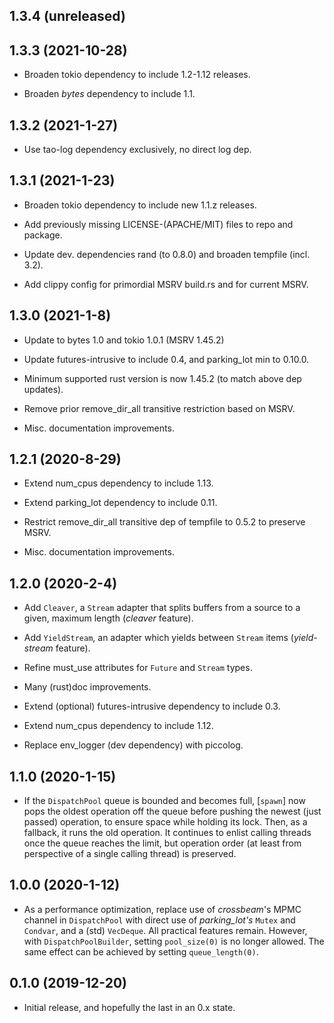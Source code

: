 ## 1.3.4 (unreleased)

## 1.3.3 (2021-10-28)
* Broaden tokio dependency to include 1.2-1.12 releases.

* Broaden _bytes_ dependency to include 1.1.

## 1.3.2 (2021-1-27)
* Use tao-log dependency exclusively, no direct log dep.

## 1.3.1 (2021-1-23)
* Broaden tokio dependency to include new 1.1.z releases.

* Add previously missing LICENSE-(APACHE/MIT) files to repo and package.

* Update dev. dependencies rand (to 0.8.0) and broaden tempfile (incl. 3.2).

* Add clippy config for primordial MSRV build.rs and for current MSRV.

## 1.3.0 (2021-1-8)
* Update to bytes 1.0 and tokio 1.0.1 (MSRV 1.45.2)

* Update futures-intrusive to include 0.4, and parking_lot min to 0.10.0.

* Minimum supported rust version is now 1.45.2 (to match above dep updates).

* Remove prior remove_dir_all transitive restriction based on MSRV.

* Misc. documentation improvements.

## 1.2.1 (2020-8-29)
* Extend num_cpus dependency to include 1.13.

* Extend parking_lot dependency to include 0.11.

* Restrict remove_dir_all transitive dep of tempfile to 0.5.2 to preserve MSRV.

* Misc. documentation improvements.

## 1.2.0 (2020-2-4)
* Add `Cleaver`, a `Stream` adapter that splits buffers from a source to a
  given, maximum length (_cleaver_ feature).

* Add `YieldStream`, an adapter which yields between `Stream` items
  (_yield-stream_ feature).

* Refine must_use attributes for `Future` and `Stream` types.

* Many (rust)doc improvements.

* Extend (optional) futures-intrusive dependency to include 0.3.

* Extend num_cpus dependency to include 1.12.

* Replace env_logger (dev dependency) with piccolog.

## 1.1.0 (2020-1-15)
* If the `DispatchPool` queue is bounded and becomes full, [`spawn`] now pops
  the oldest operation off the queue before pushing the newest (just passed)
  operation, to ensure space while holding its lock. Then, as a fallback, it
  runs the old operation. It continues to enlist calling threads once the queue
  reaches the limit, but operation order (at least from perspective of a single
  calling thread) is preserved.

## 1.0.0 (2020-1-12)
* As a performance optimization, replace use of _crossbeam_'s MPMC channel in
  `DispatchPool` with direct use of _parking_lot's_ `Mutex` and `Condvar`, and
  a (std) `VecDeque`.  All practical features remain.  However, with
  `DispatchPoolBuilder`, setting `pool_size(0)` is no longer allowed. The same
  effect can be achieved by setting `queue_length(0)`.

## 0.1.0 (2019-12-20)
* Initial release, and hopefully the last in an 0.x state.
